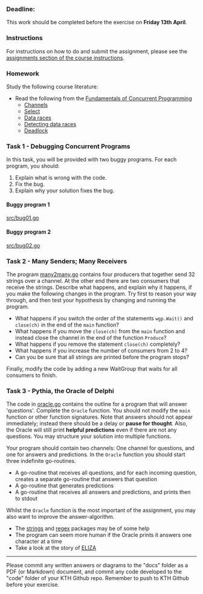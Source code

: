 ### Deadline:
This work should be completed before the exercise on **Friday 13th April**.

### Instructions
For instructions on how to do and submit the assignment, please see
the
[assignments section of the course instructions](https://gits-15.sys.kth.se/inda-17/course-instructions#assignments).

### Homework
Study the following course literature:

- Read the following from the [Fundamentals of Concurrent Programming](http://yourbasic.org/golang/concurrent-programming/)
  - [Channels](http://yourbasic.org/golang/channels-explained/)
  - [Select](http://yourbasic.org/golang/select-explained/)
  - [Data races](http://yourbasic.org/golang/data-races-explained/)
  - [Detecting data races](http://yourbasic.org/golang/detect-data-races/)
  - [Deadlock](http://yourbasic.org/golang/detect-deadlock/)

### Task 1 - Debugging Concurrent Programs
In this task, you will be provided with two buggy programs. For each program,
you should:

1. Explain what is wrong with the code.
2. Fix the bug.
3. Explain why your solution fixes the bug.

#### Buggy program 1
[src/bug01.go](src/bug01.go)

#### Buggy program 2
[src/bug02.go](src/bug02.go)

### Task 2 - Many Senders; Many Receivers
The program [many2many.go](code/many2many.go) contains four
producers that together send 32 strings over a channel. At the
other end there are two consumers that receive the strings.
Describe what happens, and explain why it happens, if you make the
following changes in the program. Try first to reason your way
through, and then test your hypothesis by changing and running the
program.

* What happens if you switch the order of the statements
  `wgp.Wait()` and `close(ch)` in the end of the `main` function?
* What happens if you move the `close(ch)` from the `main` function
  and instead close the channel in the end of the function
  `Produce`?
* What happens if you remove the statement `close(ch)` completely?
* What happens if you increase the number of consumers from 2 to 4?
* Can you be sure that all strings are printed before the program
  stops?

Finally, modify the code by adding a new WaitGroup that waits for
all consumers to finish.

### Task 3 - Pythia, the Oracle of Delphi

The code in [oracle.go](code/oracle.go) contains the outline for a
program that will answer 'questions'.  Complete the `Oracle`
function.  You should not modify the `main` function or other
function signatures. Note that answers should not appear
immediately; instead there should be a delay or **pause for
thought**.  Also, the Oracle will still print **helpful
predictions** even if there are not any questions.  You may
structure your solution into multiple functions.

Your program should contain two channels: One channel for questions,
and one for answers and predictions.  In the `Oracle` function you
should start three indefinite go-routines.

* A go-routine that receives all questions, and for each incoming
  question, creates a separate go-routine that answers that question
* A go-routine that generates predictions
* A go-routine that receives all answers and predictions, and prints
  then to stdout

Whilst the `Oracle` function is the most important of the
assignment, you may also want to improve the answer-algorithm.

* The [strings](https://golang.org/pkg/strings/) and
  [regex](https://golang.org/pkg/regexp/) packages may be of some
  help
* The program can seem more human if the Oracle prints it answers
  one character at a time
* Take a look at the story of
  [ELIZA](https://en.wikipedia.org/wiki/ELIZA)

---

Please commit any written answers or diagrams to the "docs" folder
as a PDF (or Markdown) document, and commit any code developed to
the "code" folder of your KTH Github repo. Remember to push to KTH
Github before your exercise.
